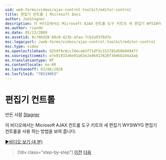 ```yaml
---
uid: web-forms/videos/ajax-control-toolkit/editor-control
title: 편집기 컨트롤 | Microsoft Docs
author: JoeStagner
description: 이 비디오에서는 Microsoft AJAX 컨트롤 도구 키트의 새 편집기 WYSIWYG 편집기 컨트롤을 사용 하는 방법을 보여 줍니다.
ms.author: riande
ms.date: 05/13/2009
ms.assetid: 8c766d28-60c0-423b-afaa-7cb2a93f8d7e
msc.legacyurl: /web-forms/videos/ajax-control-toolkit/editor-control
msc.type: video
ms.openlocfilehash: 9259f9c0cc7d4ce03f71df5c152781d50b9494f7
ms.sourcegitcommit: e7e91932a6e91a63e2e46417626f39d6b244a3ab
ms.translationtype: MT
ms.contentlocale: ko-KR
ms.lasthandoff: 03/06/2020
ms.locfileid: "78519053"
---
```

# <a name="editor-control"></a>편집기 컨트롤

만든 사람 [Stagner](https://github.com/JoeStagner)

이 비디오에서는 Microsoft AJAX 컨트롤 도구 키트의 새 편집기 WYSIWYG 편집기 컨트롤을 사용 하는 방법을 보여 줍니다.

[&#9654;비디오 보기 (4 분)](https://channel9.msdn.com/Blogs/ASP-NET-Site-Videos/editor-control)

> [!div class="step-by-step"]
> [이전](combo-box.md)
> [다음](editor-control-custom.md)
